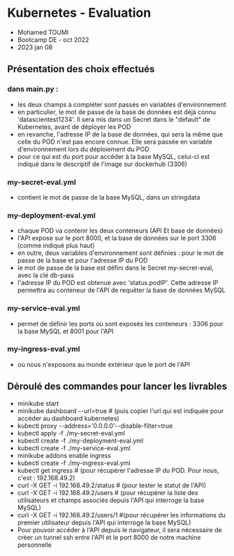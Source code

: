 # Kubernetes - Evaluation
* Mohamed TOUMI
* Bootcamp DE - oct 2022
* 2023 jan 08

## Présentation des choix effectués

### dans main.py : 
* les deux champs à compléter sont passés en variables d'environnement
* en particulier, le mot de passe de la base de données est déjà connu 'datascientest1234'. Il sera mis dans un Secret dans le "default" de Kubernetes, avant de déployer les POD 
* en revanche, l'adresse IP de la base de données, qui sera la même que celle du POD n'est pas encore connue. Elle sera passée en variable d'environnement lors du déploiement du POD
* pour ce qui est du port pour accéder à la base MySQL, celui-ci est indiqué dans le descriptif de l'image sur dockerhub (3306)

### my-secret-eval.yml
* contient le mot de passe de la base MySQL, dans un stringdata

### my-deployment-eval.yml
* chaque POD va contenir les deux conteneurs (API Et base de données)
* l'API expose sur le port 8000, et la base de données sur le port 3306 (comme indiqué plus haut)
* en outre, deux variables d'environnement sont définies : pour le mot de passe de la base et pour l'adresse IP du POD
* le mot de passe de la base est défini dans le Secret my-secret-eval, avec la clé db-pass
* l'adresse IP du POD est obtenue avec 'status.podIP'. Cette adresse IP permettra au conteneur de l'API de requêter la base de données MySQL

### my-service-eval.yml
* permet de définir les ports où sont exposés les conteneurs : 3306 pour la base MySQL et 8001 pour l'API

### my-ingress-eval.yml
* où nous n'exposons au monde extérieur que le port de l'API

## Déroulé des commandes pour lancer les livrables
* minikube start
* minikube dashboard --url=true    # (puis copier l'url qui est indiquée pour accéder au dashboard kubernetes)
* kubectl proxy --address='0.0.0.0'--disable-filter=true
* kubectl apply -f ./my-secret-eval.yml
* kubectl create -f ./my-deployment-eval.yml
* kubectl create -f ./my-service-eval.yml
* minikube addons enable ingress
* kubectl create -f ./my-ingress-eval.yml
* kubectl get ingress    # (pour récupérer l'adresse IP du POD. Pour nous, c'est : 192.168.49.2)
* curl -X GET -i 192.168.49.2/status     # (pour tester le statut de l'API)
* curl -X GET -i 192.168.49.2/users      # (pour récupérer la liste des utilisateurs et champs associés depuis l'API qui interroge la base MySQL)
* curl -X GET -i 192.168.49.2/users/1    #(pour récupérer les informations du premier utilisateur depuis l'API qui interroge la base MySQL)
* Pour pouvoir accéder à l'API depuis le navigateur, il sera nécessaire de créer un tunnel ssh entre l'API et le port 8000 de notre machine personnelle